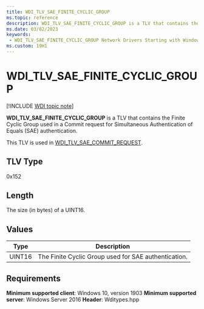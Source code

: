```yaml
---
title: WDI_TLV_SAE_FINITE_CYCLIC_GROUP
ms.topic: reference
description: WDI_TLV_SAE_FINITE_CYCLIC_GROUP is a TLV that contains the Finite Cyclic Group used in a Commit request for Simultaneous Authentication of Equals (SAE) authentication.
ms.date: 03/02/2023
keywords:
 - WDI_TLV_SAE_FINITE_CYCLIC_GROUP Network Drivers Starting with Windows Vista
ms.custom: 19H1
---
```


# WDI_TLV_SAE_FINITE_CYCLIC_GROUP

[!INCLUDE [WDI topic note](../includes/wdi-version-warning.md)]

**WDI_TLV_SAE_FINITE_CYCLIC_GROUP** is a TLV that contains the Finite Cyclic Group used in a Commit request for Simultaneous Authentication of Equals (SAE) authentication.

This TLV is used in [WDI_TLV_SAE_COMMIT_REQUEST](wdi-tlv-sae-commit-request.md).

## TLV Type

0x152

## Length

The size (in bytes) of a UINT16.

## Values

| Type | Description |
| --- | --- |
| UINT16 | The Finite Cyclic Group used for SAE authentication. |

## Requirements

**Minimum supported client**: Windows 10, version 1903
**Minimum supported server**: Windows Server 2016
**Header**: Wditypes.hpp
